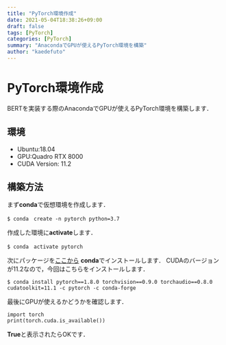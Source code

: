 ```yaml
---
title: "PyTorch環境作成"
date: 2021-05-04T18:38:26+09:00
draft: false
tags: [PyTorch]
categories: [PyTorch]
summary: "AnacondaでGPUが使えるPyTorch環境を構築"
author: "kaedefuto"
---
```


# PyTorch環境作成

BERTを実装する際のAnacondaでGPUが使えるPyTorch環境を構築します．

## 環境
- Ubuntu:18.04
- GPU:Quadro RTX 8000
- CUDA Version: 11.2

## 構築方法

まず**conda**で仮想環境を作成します．

```
$ conda　create -n pytorch python=3.7
```

作成した環境に**activate**します．

```
$ conda　activate pytorch
```

次にパッケージを[ここから](https://pytorch.org/) **conda**でインストールします．
CUDAのバージョンが11.2なので，今回はこちらをインストールします．

```
$ conda install pytorch==1.8.0 torchvision==0.9.0 torchaudio==0.8.0 cudatoolkit=11.1 -c pytorch -c conda-forge
```

最後にGPUが使えるかどうかを確認します．

```
import torch  
print(torch.cuda.is_available())
```
**True**と表示されたらOKです．
